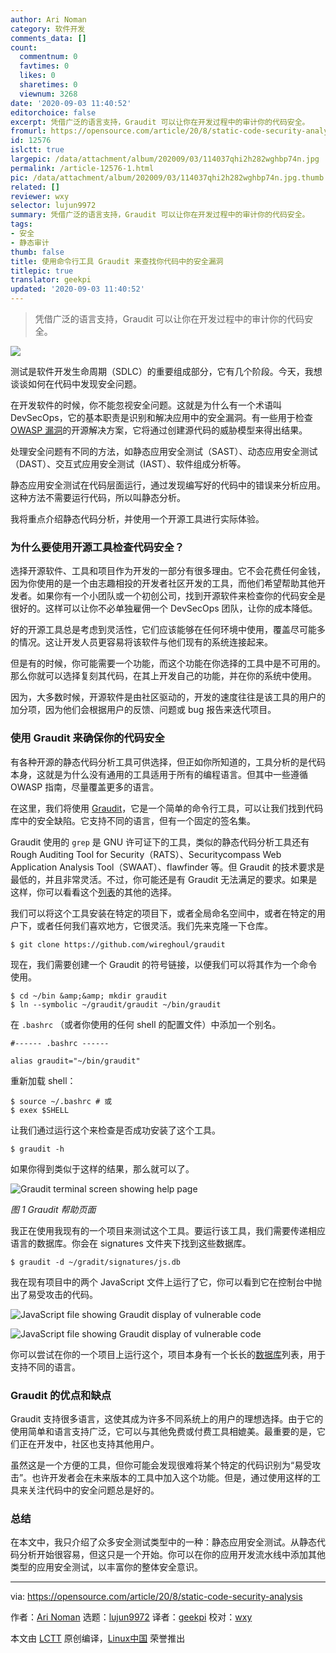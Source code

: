 ```yaml
---
author: Ari Noman
category: 软件开发
comments_data: []
count:
  commentnum: 0
  favtimes: 0
  likes: 0
  sharetimes: 0
  viewnum: 3268
date: '2020-09-03 11:40:52'
editorchoice: false
excerpt: 凭借广泛的语言支持，Graudit 可以让你在开发过程中的审计你的代码安全。
fromurl: https://opensource.com/article/20/8/static-code-security-analysis
id: 12576
islctt: true
largepic: /data/attachment/album/202009/03/114037qhi2h282wghbp74n.jpg
permalink: /article-12576-1.html
pic: /data/attachment/album/202009/03/114037qhi2h282wghbp74n.jpg.thumb.jpg
related: []
reviewer: wxy
selector: lujun9972
summary: 凭借广泛的语言支持，Graudit 可以让你在开发过程中的审计你的代码安全。
tags:
- 安全
- 静态审计
thumb: false
title: 使用命令行工具 Graudit 来查找你代码中的安全漏洞
titlepic: true
translator: geekpi
updated: '2020-09-03 11:40:52'
---
```



> 
> 凭借广泛的语言支持，Graudit 可以让你在开发过程中的审计你的代码安全。
> 
> 
> 


![](/data/attachment/album/202009/03/114037qhi2h282wghbp74n.jpg)


测试是软件开发生命周期（SDLC）的重要组成部分，它有几个阶段。今天，我想谈谈如何在代码中发现安全问题。


在开发软件的时候，你不能忽视安全问题。这就是为什么有一个术语叫 DevSecOps，它的基本职责是识别和解决应用中的安全漏洞。有一些用于检查 [OWASP 漏洞](https://owasp.org/www-community/vulnerabilities/)的开源解决方案，它将通过创建源代码的威胁模型来得出结果。


处理安全问题有不同的方法，如静态应用安全测试（SAST）、动态应用安全测试（DAST）、交互式应用安全测试（IAST）、软件组成分析等。


静态应用安全测试在代码层面运行，通过发现编写好的代码中的错误来分析应用。这种方法不需要运行代码，所以叫静态分析。


我将重点介绍静态代码分析，并使用一个开源工具进行实际体验。


### 为什么要使用开源工具检查代码安全？


选择开源软件、工具和项目作为开发的一部分有很多理由。它不会花费任何金钱，因为你使用的是一个由志趣相投的开发者社区开发的工具，而他们希望帮助其他开发者。如果你有一个小团队或一个初创公司，找到开源软件来检查你的代码安全是很好的。这样可以让你不必单独雇佣一个 DevSecOps 团队，让你的成本降低。


好的开源工具总是考虑到灵活性，它们应该能够在任何环境中使用，覆盖尽可能多的情况。这让开发人员更容易将该软件与他们现有的系统连接起来。


但是有的时候，你可能需要一个功能，而这个功能在你选择的工具中是不可用的。那么你就可以选择复刻其代码，在其上开发自己的功能，并在你的系统中使用。


因为，大多数时候，开源软件是由社区驱动的，开发的速度往往是该工具的用户的加分项，因为他们会根据用户的反馈、问题或 bug 报告来迭代项目。


### 使用 Graudit 来确保你的代码安全


有各种开源的静态代码分析工具可供选择，但正如你所知道的，工具分析的是代码本身，这就是为什么没有通用的工具适用于所有的编程语言。但其中一些遵循 OWASP 指南，尽量覆盖更多的语言。


在这里，我们将使用 [Graudit](https://github.com/wireghoul/graudit)，它是一个简单的命令行工具，可以让我们找到代码库中的安全缺陷。它支持不同的语言，但有一个固定的签名集。


Graudit 使用的 `grep` 是 GNU 许可证下的工具，类似的静态代码分析工具还有 Rough Auditing Tool for Security（RATS）、Securitycompass Web Application Analysis Tool（SWAAT）、flawfinder 等。但 Graudit 的技术要求是最低的，并且非常灵活。不过，你可能还是有 Graudit 无法满足的要求。如果是这样，你可以看看这个[列表](https://project-awesome.org/mre/awesome-static-analysis)的其他的选择。


我们可以将这个工具安装在特定的项目下，或者全局命名空间中，或者在特定的用户下，或者任何我们喜欢地方，它很灵活。我们先来克隆一下仓库。



```
$ git clone https://github.com/wireghoul/graudit

```

现在，我们需要创建一个 Graudit 的符号链接，以便我们可以将其作为一个命令使用。



```
$ cd ~/bin &amp;&amp; mkdir graudit
$ ln --symbolic ~/graudit/graudit ~/bin/graudit

```

在 `.bashrc` （或者你使用的任何 shell 的配置文件）中添加一个别名。



```
#------ .bashrc ------

alias graudit="~/bin/graudit"

```

重新加载 shell：



```
$ source ~/.bashrc # 或
$ exex $SHELL

```

让我们通过运行这个来检查是否成功安装了这个工具。



```
$ graudit -h

```

如果你得到类似于这样的结果，那么就可以了。


![Graudit terminal screen showing help page](/data/attachment/album/202009/03/114101pd3zzp49p1jr9pmb.png "Graudit terminal screen showing help page")


*图 1 Graudit 帮助页面*


我正在使用我现有的一个项目来测试这个工具。要运行该工具，我们需要传递相应语言的数据库。你会在 signatures 文件夹下找到这些数据库。



```
$ graudit -d ~/gradit/signatures/js.db

```

我在现有项目中的两个 JavaScript 文件上运行了它，你可以看到它在控制台中抛出了易受攻击的代码。


![JavaScript file showing Graudit display of vulnerable code](/data/attachment/album/202009/03/114108snbmb62ok4neu9un.png "JavaScript file showing Graudit display of vulnerable code")


![JavaScript file showing Graudit display of vulnerable code](/data/attachment/album/202009/03/114116l1hhrev4hqf5sz4v.png "JavaScript file showing Graudit display of vulnerable code")


你可以尝试在你的一个项目上运行这个，项目本身有一个长长的[数据库](https://github.com/wireghoul/graudit#databases)列表，用于支持不同的语言。


### Graudit 的优点和缺点


Graudit 支持很多语言，这使其成为许多不同系统上的用户的理想选择。由于它的使用简单和语言支持广泛，它可以与其他免费或付费工具相媲美。最重要的是，它们正在开发中，社区也支持其他用户。


虽然这是一个方便的工具，但你可能会发现很难将某个特定的代码识别为“易受攻击”。也许开发者会在未来版本的工具中加入这个功能。但是，通过使用这样的工具来关注代码中的安全问题总是好的。


### 总结


在本文中，我只介绍了众多安全测试类型中的一种：静态应用安全测试。从静态代码分析开始很容易，但这只是一个开始。你可以在你的应用开发流水线中添加其他类型的应用安全测试，以丰富你的整体安全意识。




---


via: <https://opensource.com/article/20/8/static-code-security-analysis>


作者：[Ari Noman](https://opensource.com/users/arinoman) 选题：[lujun9972](https://github.com/lujun9972) 译者：[geekpi](https://github.com/geekpi) 校对：[wxy](https://github.com/wxy)


本文由 [LCTT](https://github.com/LCTT/TranslateProject) 原创编译，[Linux中国](https://linux.cn/) 荣誉推出